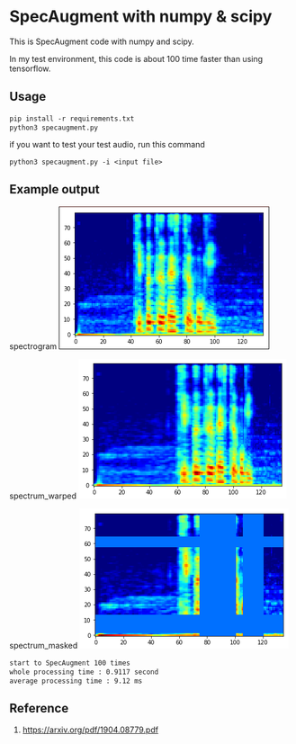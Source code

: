 # SpecAugment with numpy & scipy

This is SpecAugment code with numpy and scipy.

In my test environment, this code is about 100 time faster than using tensorflow.

## Usage
```
pip install -r requirements.txt
python3 specaugment.py
```

if you want to test your test audio, run this command
```
python3 specaugment.py -i <input file>
```

## Example output
spectrogram
![spectrogram](./image/spectrum.png)

spectrum_warped
![spectrum_warped](./image/spectrum_warped.png)

spectrum_masked
![spectrum_masked](./image/spectrum_masked.png)

```
start to SpecAugment 100 times
whole processing time : 0.9117 second
average processing time : 9.12 ms
```


## Reference

1. https://arxiv.org/pdf/1904.08779.pdf

